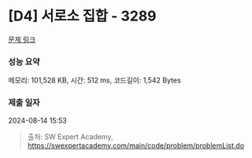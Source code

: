# [D4] 서로소 집합 - 3289 

[문제 링크](https://swexpertacademy.com/main/code/problem/problemDetail.do?contestProbId=AWBJKA6qr2oDFAWr) 

### 성능 요약

메모리: 101,528 KB, 시간: 512 ms, 코드길이: 1,542 Bytes

### 제출 일자

2024-08-14 15:53



> 출처: SW Expert Academy, https://swexpertacademy.com/main/code/problem/problemList.do